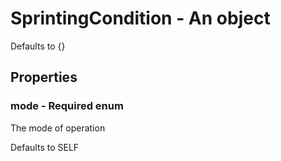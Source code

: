 

# SprintingCondition - An object



Defaults to {}



## Properties



### mode - Required enum



 The mode of operation



Defaults to SELF

